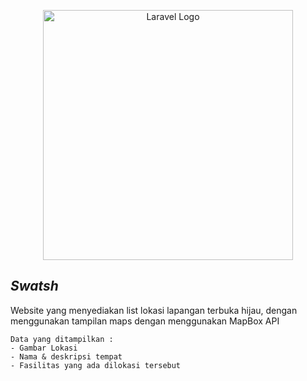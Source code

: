 <p align="center"><a href="https://laravel.com" target="_blank"><img src="https://raw.githubusercontent.com/laravel/art/master/logo-lockup/5%20SVG/2%20CMYK/1%20Full%20Color/laravel-logolockup-cmyk-red.svg" width="400" alt="Laravel Logo"></a></p> 

## <i>Swatsh</i>
Website yang menyediakan list lokasi lapangan terbuka hijau, dengan menggunakan tampilan maps dengan menggunakan MapBox API
```
Data yang ditampilkan :
- Gambar Lokasi
- Nama & deskripsi tempat
- Fasilitas yang ada dilokasi tersebut
```




